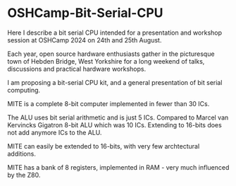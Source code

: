 # OSHCamp-Bit-Serial-CPU

Here I describe a bit serial CPU intended for a presentation and workshop session at OSHCamp 2024 on 24th and 25th August.

Each year, open source hardware enthusiasts gather in the picturesque town of Hebden Bridge, West Yorkshire for a long weekend of talks, discussions and practical hardware workshops.

I am proposing a bit-serial CPU kit, and a general presentation of bit serial computing.

MITE is a complete 8-bit computer implemented in fewer than 30 ICs.

The ALU uses bit serial arithmetic and is just 5 ICs. Compared to Marcel van Kervincks Gigatron 8-bit ALU which was 10 ICs. Extending to 16-bits does not add anymore ICs to the ALU.

MITE can easily be extended to 16-bits, with very few archtectural additions.


MITE has a bank of 8 registers, implemented in RAM - very much influenced by the Z80.
